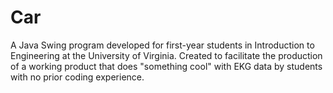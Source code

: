 # Car
A Java Swing program developed for first-year students in Introduction to Engineering at the University of Virginia. Created to facilitate the production of a working product that does "something cool" with EKG data by students with no prior coding experience.
